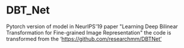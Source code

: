 # DBT_Net
Pytorch version of model in NeurIPS'19 paper "Learning Deep Bilinear Transformation for Fine-grained Image Representation"
  the code is transformed from the ‘https://github.com/researchmm/DBTNet’
